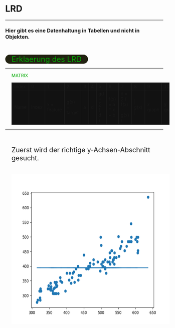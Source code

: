 # LRD

-------------------------

### Hier gibt es eine Datenhaltung in Tabellen und nicht in Objekten.
<br>

<a style="color: #00AA00; width: 92%;border-radius: 40px;background-color: #221; height: px;text-decoration: none;font-weight: normal;margin-top: 10px; margin-right: 20%; padding-left: 20px; padding-right: 20px; font-size: 18pt;" href="https://github.com/jannikwiessler/pythonDHBW/blob/main/Lineare_Regression/Lineare_Regression_py.pptx">Erklaerung des LRD</a>
<br>

-------------------------

<font color="#00AA00" style="padding-left: 20px;">MATRIX</font><br>
<table width="100%" style="margin-left: 20px;" border="1" bordercolor="#232323" bgcolor="#121212" cellpadding="0" cellspacing="2">
 <tr>
  <td>Index</td>
  <td>0</td>
  <td>1</td>
  <td>2</td>
  <td>3</td>
  <td>4</td>
  <td>5</td>
  <td>6</td>
  <td>7</td>
  <td>8</td>
  <td>9</td>
  <td>10</td>
  <td>11</td>
 </tr>
 <tr>
  <td>Name</td>
  <td>index</td>
  <td>x    = feature</td>
  <td>g(x) = target</td>
  <td>a</td>
  <td>d</td>
  <td>gd = ∑ ( d )</td>
  <td>f(x) = a * x + b</td>
  <td>d = ∑ ( f(x) - g(x) )</td>
  <td> | g(x) | </td>
  <td>x graph</td>
  <td>y graph</td>
  <td>Kurzeitspeicher</td>
 </tr>
</table>

-------------------------     

<br>
<p style="margin-left: 20px; font-size: 16pt;">Zuerst wird der richtige y-Achsen-Abschnitt gesucht.</p>

<br><img src="pic.png" alt="Bild existiert nicht mehr" width="640" height="480" style="margin-left: 20px;"> 
